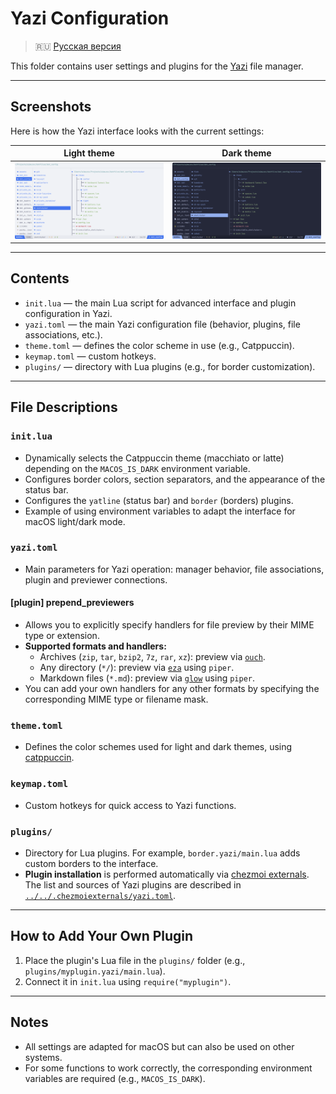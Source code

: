 # Yazi Configuration

> 🇷🇺 [Русская версия](README.ru.md)

This folder contains user settings and plugins for the [Yazi](https://yazi-rs.github.io/) file manager.

---

## Screenshots

Here is how the Yazi interface looks with the current settings:

|                      Light theme                      |                     Dark theme                      |
| :---------------------------------------------------: | :-------------------------------------------------: |
| ![Yazi Light](../../assets/yazi.sketchybar.light.png) | ![Yazi Dark](../../assets/yazi.sktechybar.dark.png) |

---

## Contents

- `init.lua` — the main Lua script for advanced interface and plugin configuration in Yazi.
- `yazi.toml` — the main Yazi configuration file (behavior, plugins, file associations, etc.).
- `theme.toml` — defines the color scheme in use (e.g., Catppuccin).
- `keymap.toml` — custom hotkeys.
- `plugins/` — directory with Lua plugins (e.g., for border customization).

---

## File Descriptions

### `init.lua`

- Dynamically selects the Catppuccin theme (macchiato or latte) depending on the `MACOS_IS_DARK` environment variable.
- Configures border colors, section separators, and the appearance of the status bar.
- Configures the `yatline` (status bar) and `border` (borders) plugins.
- Example of using environment variables to adapt the interface for macOS light/dark mode.

### `yazi.toml`

- Main parameters for Yazi operation: manager behavior, file associations, plugin and previewer connections.

#### [plugin] prepend_previewers

- Allows you to explicitly specify handlers for file preview by their MIME type or extension.
- **Supported formats and handlers:**
  - Archives (`zip`, `tar`, `bzip2`, `7z`, `rar`, `xz`): preview via [`ouch`](https://github.com/ouch-org/ouch).
  - Any directory (`*/`): preview via [`eza`](https://github.com/eza-community/eza) using `piper`.
  - Markdown files (`*.md`): preview via [`glow`](https://github.com/charmbracelet/glow) using `piper`.
- You can add your own handlers for any other formats by specifying the corresponding MIME type or filename mask.

### `theme.toml`

- Defines the color schemes used for light and dark themes, using [catppuccin](https://github.com/yazi-rs/flavors).

### `keymap.toml`

- Custom hotkeys for quick access to Yazi functions.

### `plugins/`

- Directory for Lua plugins. For example, `border.yazi/main.lua` adds custom borders to the interface.
- **Plugin installation** is performed automatically via [chezmoi externals](https://www.chezmoi.io/reference/special-files/chezmoiexternal-format/). The list and sources of Yazi plugins are described in [`../../.chezmoiexternals/yazi.toml`](../../.chezmoiexternals/yazi.toml).

---

## How to Add Your Own Plugin

1. Place the plugin's Lua file in the `plugins/` folder (e.g., `plugins/myplugin.yazi/main.lua`).
2. Connect it in `init.lua` using `require("myplugin")`.

---

## Notes

- All settings are adapted for macOS but can also be used on other systems.
- For some functions to work correctly, the corresponding environment variables are required (e.g., `MACOS_IS_DARK`).
